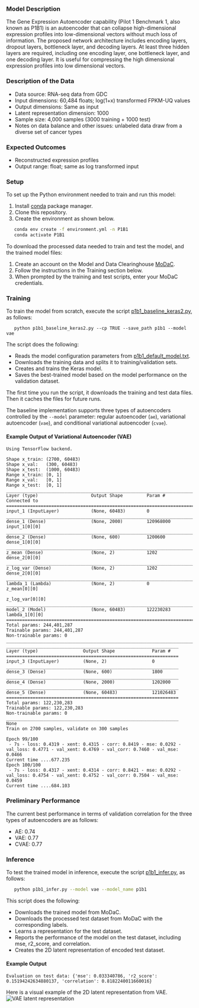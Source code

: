 ### Model Description
The Gene Expression Autoencoder capability (Pilot 1 Benchmark 1, also known as P1B1) is an autoencoder that can collapse high-dimensional expression profiles into low-dimensional vectors without much loss of information. The proposed network architecture includes encoding layers, dropout layers, bottleneck layer, and decoding layers. At least three hidden layers are required, including one encoding layer, one bottleneck layer, and one decoding layer. It is useful for compressing the high dimensional expression profiles into low dimensional vectors.

### Description of the Data
* Data source: RNA-seq data from GDC 
* Input dimensions: 60,484 floats; log(1+x) transformed FPKM-UQ values
* Output dimensions: Same as input
* Latent representation dimension: 1000
* Sample size: 4,000 samples (3000 training + 1000 test)
* Notes on data balance and other issues: unlabeled data draw from a diverse set of cancer types

### Expected Outcomes
* Reconstructed expression profiles
* Output range: float; same as log transformed input

### Setup
To set up the Python environment needed to train and run this model:
1. Install [conda](https://docs.conda.io/en/latest/) package manager.
2. Clone this repository.
3. Create the environment as shown below.

```bash
   conda env create -f environment.yml -n P1B1
   conda activate P1B1
   ```

To download the processed data needed to train and test the model, and the trained model files:
1. Create an account on the Model and Data Clearinghouse [MoDaC](modac.cancer.gov). 
2. Follow the instructions in the Training section below.
3. When prompted by the training and test scripts, enter your MoDaC credentials.

### Training

To train the model from scratch, execute the script [p1b1_baseline_keras2.py](p1b1_baseline_keras2.py), as follows:

```cd Pilot1/P1B1
   python p1b1_baseline_keras2.py --cp TRUE --save_path p1b1 --model vae
   ```

The script  does the following:
* Reads the model configuration parameters from [p1b1_default_model.txt](p1b1_default_model.txt).
* Downloads the training data and splits it to training/validation sets.
* Creates and trains the Keras model.
* Saves the best-trained model based on the model performance on the validation dataset.

The first time you run the script, it downloads the training and test data files. Then it caches the files for future runs.

The baseline implementation supports three types of autoencoders controlled by the `--model` parameter: regular autoencoder (`ae`), variational autoencoder (`vae`), and conditional variational autoencoder (`cvae`).

#### Example Output of Variational Autoencoder (VAE)

```
Using TensorFlow backend.

Shape x_train: (2700, 60483)
Shape x_val:   (300, 60483)
Shape x_test:  (1000, 60483)
Range x_train: [0, 1]
Range x_val:   [0, 1]
Range x_test:  [0, 1]
__________________________________________________________________________________________________
Layer (type)                    Output Shape         Param #     Connected to                     
==================================================================================================
input_1 (InputLayer)            (None, 60483)        0                                            
__________________________________________________________________________________________________
dense_1 (Dense)                 (None, 2000)         120968000   input_1[0][0]                    
__________________________________________________________________________________________________
dense_2 (Dense)                 (None, 600)          1200600     dense_1[0][0]                    
__________________________________________________________________________________________________
z_mean (Dense)                  (None, 2)            1202        dense_2[0][0]                    
__________________________________________________________________________________________________
z_log_var (Dense)               (None, 2)            1202        dense_2[0][0]                    
__________________________________________________________________________________________________
lambda_1 (Lambda)               (None, 2)            0           z_mean[0][0]                     
                                                                 z_log_var[0][0]                  
__________________________________________________________________________________________________
model_2 (Model)                 (None, 60483)        122230283   lambda_1[0][0]                   
==================================================================================================
Total params: 244,401,287
Trainable params: 244,401,287
Non-trainable params: 0
__________________________________________________________________________________________________
_________________________________________________________________
Layer (type)                 Output Shape              Param #   
=================================================================
input_3 (InputLayer)         (None, 2)                 0         
_________________________________________________________________
dense_3 (Dense)              (None, 600)               1800      
_________________________________________________________________
dense_4 (Dense)              (None, 2000)              1202000   
_________________________________________________________________
dense_5 (Dense)              (None, 60483)             121026483 
=================================================================
Total params: 122,230,283
Trainable params: 122,230,283
Non-trainable params: 0
_________________________________________________________________
None
Train on 2700 samples, validate on 300 samples

Epoch 99/100
 - 7s - loss: 0.4319 - xent: 0.4315 - corr: 0.8419 - mse: 0.0292 - val_loss: 0.4771 - val_xent: 0.4769 - val_corr: 0.7460 - val_mse: 0.0466
Current time ....677.235
Epoch 100/100
 - 7s - loss: 0.4317 - xent: 0.4314 - corr: 0.8421 - mse: 0.0292 - val_loss: 0.4754 - val_xent: 0.4752 - val_corr: 0.7504 - val_mse: 0.0459
Current time ....684.103
```

### Preliminary Performance

The current best performance in terms of validation correlation for the three types of autoencoders are as follows:

* AE: 0.74
* VAE: 0.77
* CVAE: 0.77

### Inference

To test the trained model in inference, execute the script [p1b1_infer.py](p1b1_infer.py), as follows: 

```bash
   python p1b1_infer.py --model vae --model_name p1b1
   ```
   
This script does the following:
* Downloads the trained model from MoDaC.
* Downloads the processed test dataset from MoDaC with the corresponding labels.
* Learns a representation for the test dataset.
* Reports the performance of the model on the test dataset, including mse, r2_score, and correlation.
* Creates the 2D latent representation of encoded test dataset.

#### Example Output
```
Evaluation on test data: {'mse': 0.033340786, 'r2_score': 0.15194242634880137, 'correlation': 0.8182240011660016}

```
Here is a visual example of the 2D latent representation from VAE.
![VAE latent representation](https://github.com/CBIIT/NCI-DOE-Collab-Pilot1-Gene_Expression_Autoencoder/blob/e40dc4eb0e1ab58ef50d0e3a80a265a2ba036c96/Pilot1/P1B1/images/p1b1.vae.latent.png)
